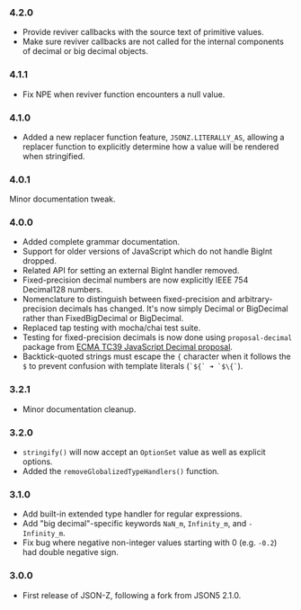 ### 4.2.0

* Provide reviver callbacks with the source text of primitive values.
* Make sure reviver callbacks are not called for the internal components of decimal or big decimal objects.

### 4.1.1

* Fix NPE when reviver function encounters a null value.

### 4.1.0

* Added a new replacer function feature, `JSONZ.LITERALLY_AS`, allowing a replacer function to explicitly determine how a value will be rendered when stringified.

### 4.0.1

Minor documentation tweak.

### 4.0.0

* Added complete grammar documentation.
* Support for older versions of JavaScript which do not handle BigInt dropped.
* Related API for setting an external BigInt handler removed.
* Fixed-precision decimal numbers are now explicitly IEEE 754 Decimal128 numbers.
* Nomenclature to distinguish between fixed-precision and arbitrary-precision decimals has changed. It's now simply Decimal or BigDecimal rather than FixedBigDecimal or BigDecimal.
* Replaced tap testing with mocha/chai test suite.
* Testing for fixed-precision decimals is now done using `proposal-decimal` package from [ECMA TC39 JavaScript Decimal proposal](https://github.com/tc39/proposal-decimal).
* Backtick-quoted strings must escape the `{` character when it follows the `$` to prevent confusion with template literals (`` `${` ➜ `$\{` ``).

### 3.2.1

* Minor documentation cleanup.

### 3.2.0

* `stringify()` will now accept an `OptionSet` value as well as explicit options.
* Added the `removeGlobalizedTypeHandlers()` function.

### 3.1.0

* Add built-in extended type handler for regular expressions.
* Add "big decimal"-specific keywords `NaN_m`, `Infinity_m`, and `-Infinity_m`.
* Fix bug where negative non-integer values starting with 0 (e.g. `-0.2`) had double negative sign.

### 3.0.0

* First release of JSON-Z, following a fork from JSON5 2.1.0. 
